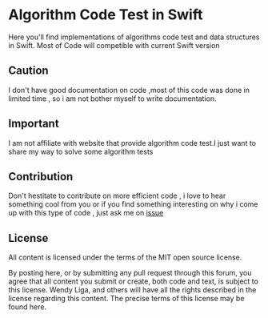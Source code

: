 # Algorithm Code Test in Swift

Here you'll find implementations of algorithms code test and data structures in Swift.
Most of Code will competible with current Swift version

## Caution

I don't have good documentation on code ,most of this code was done in limited time ,
so i am not bother myself to write documentation.

## Important

I am not affiliate with website that provide algorithm code test.I just want to share my way to solve some algorithm tests


## Contribution

Don't hestitate to contribute on more efficient code , i love to hear something cool from you or 
if you find something interesting on why i come up with this type of code , just ask me on [issue](https://github.com/wendyliga/algorithm-code-test/issues)

## License

All content is licensed under the terms of the MIT open source license.

By posting here, or by submitting any pull request through this forum, you agree that all content you submit or create, both code and text, is subject to this license. Wendy Liga, and others will have all the rights described in the license regarding this content. The precise terms of this license may be found here.
